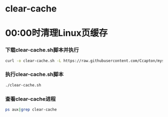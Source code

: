# clear-cache
# 00:00时清理Linux页缓存

### 下载clear-cache.sh脚本并执行 

``` bash
curl -o clear-cache.sh -L https://raw.githubusercontent.com/Ccapton/myshell/master/clear-cache/clear-cache.sh && chmod +x clear-cache.sh && ./clear-cache.sh
```

### 执行clear-cache.sh脚本
``` bash
./clear-cache.sh
```

### 查看clear-cache进程
``` bash
ps aux|grep clear-cache
```